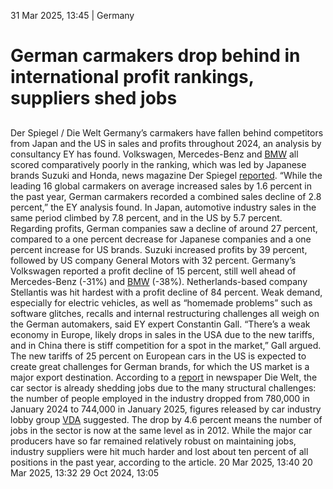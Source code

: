 31 Mar 2025, 13:45
| 
Germany
# German carmakers drop behind in international profit rankings, suppliers shed jobs
## 
Der Spiegel / Die Welt
Germany’s carmakers have fallen behind competitors from Japan and the US in sales and profits throughout 2024, an analysis by consultancy EY has found. Volkswagen, Mercedes-Benz and [BMW](https://www.cleanenergywire.org/experts/bmw-bayerische-motoren-werke) all scored comparatively poorly in the ranking, which was led by Japanese brands Suzuki and Honda, news magazine Der Spiegel [reported](https://www.spiegel.de/wirtschaft/unternehmen/autoindustrie-konzerne-aus-japan-und-usa-haengen-deutsche-hersteller-ab-a-fb319d4c-4552-48d3-9205-210be9bf4890). “While the leading 16 global carmakers on average increased sales by 1.6 percent in the past year, German carmakers recorded a combined sales decline of 2.8 percent,” the EY analysis found. In Japan, automotive industry sales in the same period climbed by 7.8 percent, and in the US by 5.7 percent. Regarding profits, German companies saw a decline of around 27 percent, compared to a one percent decrease for Japanese companies and a one percent increase for US brands. Suzuki increased profits by 39 percent, followed by US company General Motors with 32 percent. Germany’s Volkswagen reported a profit decline of 15 percent, still well ahead of Mercedes-Benz (-31%) and [BMW](https://www.cleanenergywire.org/experts/bmw-bayerische-motoren-werke) (-38%). Netherlands-based company Stellantis was hit hardest with a profit decline of 84 percent.
Weak demand, especially for electric vehicles, as well as “homemade problems” such as software glitches, recalls and internal restructuring challenges all weigh on the German automakers, said EY expert Constantin Gall. “There’s a weak economy in Europe, likely drops in sales in the USA due to the new tariffs, and in China there is stiff competition for a spot in the market,” Gall argued. The new tariffs of 25 percent on European cars in the US is expected to create great challenges for German brands, for which the US market is a major export destination.
According to a [report](https://www.welt.de/wirtschaft/plus255815112/Autoindustrie-Zehntausende-Jobs-sind-weg-die-grosse-Welle-kommt-noch.html) in newspaper Die Welt, the car sector is already shedding jobs due to the many structural challenges: the number of people employed in the industry dropped from 780,000 in January 2024 to 744,000 in January 2025, figures released by car industry lobby group [VDA](https://www.cleanenergywire.org/experts/vda-german-association-automotive-industry) suggested. The drop by 4.6 percent means the number of jobs in the sector is now at the same level as in 2012. While the major car producers have so far remained relatively robust on maintaining jobs, industry suppliers were hit much harder and lost about ten percent of all positions in the past year, according to the article.
20 Mar 2025, 13:40
20 Mar 2025, 13:32
29 Oct 2024, 13:05